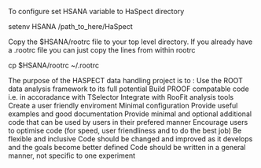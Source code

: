 To configure set HSANA variable to HaSpect directory

setenv HSANA /path_to_here/HaSpect

Copy the $HSANA/rootrc file to your top level directory.
If you already have a .rootrc file you can just copy the lines from within rootrc

cp $HSANA/rootrc ~/.rootrc

The purpose of the HASPECT data handling project is to :
  Use the ROOT data analysis framework to its full potential
   Build PROOF compatable code i.e. in accoradance with TSelector
   Integrate with RooFit analysis tools
 Create a user friendly enviroment
    Minimal configuration
    Provide useful examples and good documentation
    Provide minimal and optional additional code that can be used by users in their prefered manner
    Encourage users to optimise code (for speed, user friendliness and to do the best job)
  Be flexible and inclusive
    Code should be changed and improved as it develops and the goals become better defined
    Code should be written in a general manner, not specific to one experiment
  
